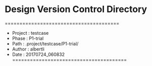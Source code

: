 # Design Version Control Directory
=======================================
* Project : testcase
* Phase   : P1-trial
* Path    : .project/testcase/P1-trial/
* Author  : albertli
* Date    : 20170724_060832
=======================================
